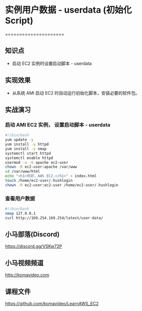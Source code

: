 # 实例用户数据 - userdata (初始化Script)

=====================

## 知识点

* 启动 EC2 实例时设置启动脚本 - userdata

## 实现效果

* 从系统 AMI 启动 EC2 时自动运行初始化脚本，安装必要的软件包。

## 实战演习

### 启动 AMI EC2 实例， 设置启动脚本 - userdata

```bash
#!/bin/bash
yum update -y
yum install -y httpd
yum install -y nmap
systemctl start httpd
systemctl enable httpd
usermod -a -G apache ec2-user
chown -R ec2-user:apache /var/www
cd /var/www/html
echo "<h1>你好，AWS EC2.</h1>" > index.html
touch /home/ec2-user/.hushlogin
chown -R ec2-user:ec2-user /home/ec2-user/.hushlogin
```

### 查看用户数据

```bash
#!/bin/bash
nmap 127.0.0.1
curl http://169.254.169.254/latest/user-data/
```

## 小马部落(Discord)

https://discord.gg/VSKw72P

## 小马视频频道

http://komavideo.com

## 课程文件

https://github.com/komavideo/LearnAWS_EC2
